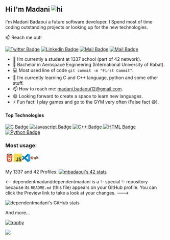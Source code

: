 ## Hi I'm Madani <img src="https://user-images.githubusercontent.com/1303154/88677602-1635ba80-d120-11ea-84d8-d263ba5fc3c0.gif" width="28px" alt="hi">

I'm Madani Badaoui a future software developer. I Spend most of time coding outstanding projects or looking up for the new technologies.

:mailbox: Reach me out!

[![Twitter Badge](https://img.shields.io/badge/-@badaouimadani-1ca0f1?style=flat&labelColor=1ca0f1&logo=twitter&logoColor=white&link=https://twitter.com/BadaouiMadani)](https://twitter.com/BadaouiMadani) [![Linkedin Badge](https://img.shields.io/badge/-Madani-0e76a8?style=flat&labelColor=0e76a8&logo=linkedin&logoColor=white)](https://www.linkedin.com/in/madani-badaoui/) [![Mail Badge](https://img.shields.io/badge/-@badaouimadani-e84393?style=flat&labelColor=e84393&logo=instagram&logoColor=white)](https://instagram.com/badaouimadani) [![Mail Badge](https://img.shields.io/badge/-madani.badaoui12-c0392b?style=flat&labelColor=c0392b&logo=gmail&logoColor=white)](mailto:madani.badaoui12@gmail.com)

<!-- TODO: Add last video link -->

- 🔭 I’m currently a student at 1337 school (part of 42 network).
- 🧾 Bachelor in Aerospace Engineering (International University of Rabat).
- :computer: Most used line of code `git commit -m "First Commit"`.
- 🤔 I’m currently learning C and C++ language, python and some other stuff.
- 📫 How to reach me: madani.badaoui12@gmail.com.
- 😄 Looking forward to create a space to learn new languages.
- ⚡ Fun fact: I play games and go to the GYM very often (False fact 😅).

#### Top Technologies

<!-- TODO: Make technologies links takes you to repositories -->

[![C Badge](https://img.shields.io/badge/-C-61DBFB?style=for-the-badge&labelColor=black&logo=C&logoColor=61DBFB)](#) [![Javascript Badge](https://img.shields.io/badge/-Javascript-F0DB4F?style=for-the-badge&labelColor=black&logo=javascript&logoColor=F0DB4F)](#) [![C++ Badge](https://img.shields.io/badge/-C++-007acc?style=for-the-badge&labelColor=black&logo=C++&logoColor=007acc)](#) [![HTML Badge](https://img.shields.io/badge/-HTML-3C873A?style=for-the-badge&labelColor=black&logo=HTML&logoColor=3C873A)](#) [![Python Badge](https://img.shields.io/badge/-Python-e535ab?style=for-the-badge&labelColor=black&logo=Python&logoColor=e535ab)](#)

### Most usage:

<img align="left" alt="HTML5" width="26px" src="https://raw.githubusercontent.com/github/explore/80688e429a7d4ef2fca1e82350fe8e3517d3494d/topics/html/html.png" />

<img align="left" alt="JavaScript" width="26px" src="https://raw.githubusercontent.com/github/explore/80688e429a7d4ef2fca1e82350fe8e3517d3494d/topics/javascript/javascript.png" />

<img align="left" alt="Visual Studio Code" width="26px" src="https://raw.githubusercontent.com/github/explore/80688e429a7d4ef2fca1e82350fe8e3517d3494d/topics/visual-studio-code/visual-studio-code.png" />

<img align="left" alt="Git" width="26px" src="https://raw.githubusercontent.com/github/explore/80688e429a7d4ef2fca1e82350fe8e3517d3494d/topics/git/git.png" />

<br />
<br />

My 1337 and 42 Profiles:
[![mbadaoui's 42 stats](https://badge42.vercel.app/api/v2/cl1yhezoe002609jtt18tbrnm/stats?cursusId=21&coalitionId=78)](https://github.com/JaeSeoKim/badge42)


<--
dependentmadani/dependentmadani is a ✨ special ✨ repository because its `README.md` (this file) appears on your GitHub profile.
You can click the Preview link to take a look at your changes.
--->

![dependentmadani's GitHub stats](https://github-readme-stats.vercel.app/api?username=dependentmadani&show_icons=true&theme=tokyonight)

And more...


[![trophy](https://github-profile-trophy.vercel.app/?username=dependentmadani&theme=onedark)](https://github.com/ryo-ma/github-profile-trophy)

![](https://visitor-badge.glitch.me/badge?page_id=dependentmadani)
